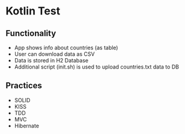 # Kotlin Test
## Functionality
* App shows info about countries (as table)
* User can download data as CSV
* Data is stored in H2 Database
* Additional script (init.sh) is used to upload countries.txt data to DB

## Practices
* SOLID
* KISS
* TDD
* MVC
* Hibernate

